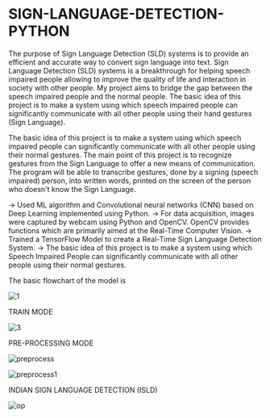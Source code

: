 # SIGN-LANGUAGE-DETECTION-PYTHON

The purpose of Sign Language Detection (SLD) systems is to provide an efficient and accurate way to convert sign language into text. Sign Language Detection (SLD) systems is a breakthrough for helping speech impaired people allowing to improve the quality of life and interaction in society with other people.
My project aims to bridge the gap between the speech impaired people and the normal people. The basic idea of this project is to make a system using which speech impaired people can significantly communicate with all other people using their hand gestures (Sign Language).  

The basic idea of this project is to make a system using which speech impaired people can significantly communicate with all other people using their normal gestures. 
The main point of this project is to recognize gestures from the Sign Language to offer a new means of communication. The program will be able to transcribe gestures, done by a signing (speech impaired) person, into written words, printed on the screen of the person who doesn't know the Sign Language.

-> Used ML algorithm and Convolutional neural networks (CNN) based on Deep Learning 
implemented using Python.
-> For data acquisition, images were captured by webcam using Python and OpenCV. OpenCV 
provides functions which are primarily aimed at the Real-Time Computer Vision.
-> Trained a TensorFlow Model to create a Real-Time Sign Language Detection System. 
-> The basic idea of this project is to make a system using which Speech Impaired People can 
significantly communicate with all other people using their normal gestures.

The basic flowchart of the model is 

![1](https://user-images.githubusercontent.com/114558761/194708613-bcfc8376-7a2e-4d10-9271-a9918dfd695c.jpg)



TRAIN MODE

![3](https://user-images.githubusercontent.com/114558761/194708623-6c3be772-f79f-4ad2-a0a4-0b7568bad8a1.jpg)



PRE-PROCESSING MODE

![preprocess](https://user-images.githubusercontent.com/114558761/194708636-0c6fbc89-b7f0-4184-8565-67847426c6d4.jpg)


![preprocess1](https://user-images.githubusercontent.com/114558761/194708645-654b686b-a83f-4929-a638-2028eb379c0f.jpg)


INDIAN SIGN LANGUAGE DETECTION (ISLD)

![op](https://user-images.githubusercontent.com/114558761/194708651-d4807ac5-f45b-4977-9bc6-24c91256c82d.jpg)



